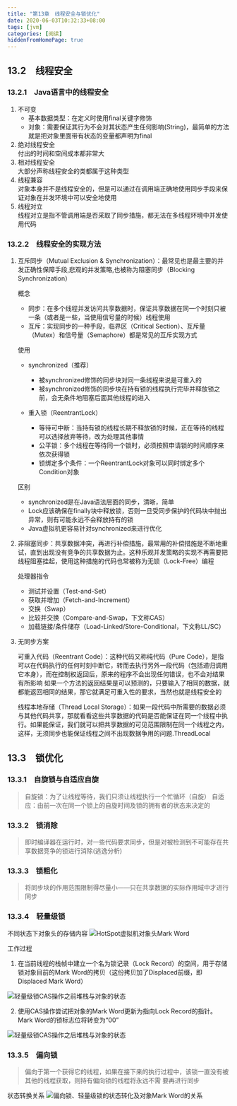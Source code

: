 ```yaml
---
title: "第13章　线程安全与锁优化"
date: 2020-06-03T10:32:33+08:00
tags: [jvm]
categories: [阅读]
hiddenFromHomePage: true
---
```


## 13.2　线程安全
### 13.2.1　Java语言中的线程安全
1. 不可变
   - 基本数据类型：在定义时使用final关键字修饰
   - 对象：需要保证其行为不会对其状态产生任何影响(String)，最简单的方法就是把对象里面带有状态的变量都声明为final
2. 绝对线程安全  
付出的时间和空间成本都非常大
3. 相对线程安全  
大部分声称线程安全的类都属于这种类型
4. 线程兼容  
对象本身并不是线程安全的，但是可以通过在调用端正确地使用同步手段来保证对象在并发环境中可以安全地使用
5. 线程对立  
线程对立是指不管调用端是否采取了同步措施，都无法在多线程环境中并发使用代码
### 13.2.2　线程安全的实现方法
1. 互斥同步（Mutual Exclusion & Synchronization）：最常见也是最主要的并发正确性保障手段,悲观的并发策略,也被称为阻塞同步（Blocking Synchronization）

   概念
     - 同步：在多个线程并发访问共享数据时，保证共享数据在同一个时刻只被一条（或者是一些，当使用信号量的时候）线程使用
     - 互斥：实现同步的一种手段，临界区（Critical Section）、互斥量（Mutex）和信号量（Semaphore）都是常见的互斥实现方式 

   使用
   - synchronized（推荐）
     - 被synchronized修饰的同步块对同一条线程来说是可重入的
     - 被synchronized修饰的同步块在持有锁的线程执行完毕并释放锁之前，会无条件地阻塞后面其他线程的进入

   - 重入锁（ReentrantLock）
     - 等待可中断：当持有锁的线程长期不释放锁的时候，正在等待的线程可以选择放弃等待，改为处理其他事情
     - 公平锁：多个线程在等待同一个锁时，必须按照申请锁的时间顺序来依次获得锁
     - 锁绑定多个条件：一个ReentrantLock对象可以同时绑定多个Condition对象

   区别
   - synchronized是在Java语法层面的同步，清晰，简单
   - Lock应该确保在finally块中释放锁，否则一旦受同步保护的代码块中抛出异常，则有可能永远不会释放持有的锁
   - Java虚拟机更容易针对synchronized来进行优化

2. 非阻塞同步：共享数据冲突，再进行补偿措施，最常用的补偿措施是不断地重试，直到出现没有竞争的共享数据为止。这种乐观并发策略的实现不再需要把线程阻塞挂起，使用这种措施的代码也常被称为无锁（Lock-Free）编程

   处理器指令
   - 测试并设置（Test-and-Set）
   - 获取并增加（Fetch-and-Increment）
   - 交换（Swap）
   - 比较并交换（Compare-and-Swap，下文称CAS）
   - 加载链接/条件储存（Load-Linked/Store-Conditional，下文称LL/SC）

3. 无同步方案
   
   可重入代码（Reentrant Code）：这种代码又称纯代码（Pure Code），是指可以在代码执行的任何时刻中断它，转而去执行另外一段代码（包括递归调用它本身），而在控制权返回后，原来的程序不会出现任何错误，也不会对结果有所影响
      如果一个方法的返回结果是可以预测的，只要输入了相同的数据，就都能返回相同的结果，那它就满足可重入性的要求，当然也就是线程安全的

   线程本地存储（Thread Local Storage）：如果一段代码中所需要的数据必须与其他代码共享，那就看看这些共享数据的代码是否能保证在同一个线程中执行。如果能保证，我们就可以把共享数据的可见范围限制在同一个线程之内，这样，无须同步也能保证线程之间不出现数据争用的问题.ThreadLocal

## 13.3　锁优化
### 13.3.1　自旋锁与自适应自旋
>自旋锁：为了让线程等待，我们只须让线程执行一个忙循环（自旋）
>自适应：由前一次在同一个锁上的自旋时间及锁的拥有者的状态来决定的

### 13.3.2　锁消除
>即时编译器在运行时，对一些代码要求同步，但是对被检测到不可能存在共享数据竞争的锁进行消除(逃逸分析)
### 13.3.3　锁粗化
>将同步块的作用范围限制得尽量小——只在共享数据的实际作用域中才进行同步
### 13.3.4　轻量级锁
不同状态下对象头的存储内容
![](/images/read/jvm/13-1.jpg "HotSpot虚拟机对象头Mark Word")

工作过程
1. 在当前线程的栈帧中建立一个名为锁记录（Lock Record）的空间，用于存储锁对象目前的Mark Word的拷贝（这份拷贝加了Displaced前缀，即Displaced Mark Word）
   
![](/images/read/jvm/13-3.jpg "轻量级锁CAS操作之前堆栈与对象的状态")

2. 使用CAS操作尝试把对象的Mark Word更新为指向Lock Record的指针。Mark Word的锁标志位将转变为“00”
   
![](/images/read/jvm/13-4.jpg "轻量级锁CAS操作之后堆栈与对象的状态")


### 13.3.5　偏向锁
>偏向于第一个获得它的线程，如果在接下来的执行过程中，该锁一直没有被其他的线程获取，则持有偏向锁的线程将永远不需
要再进行同步

状态转换关系
![](/images/read/jvm/13-5.jpg "偏向锁、轻量级锁的状态转化及对象Mark Word的关系")